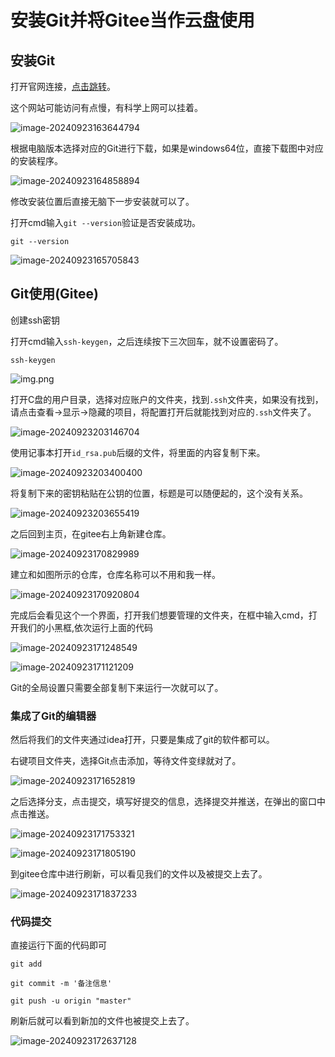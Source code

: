 # 安装Git并将Gitee当作云盘使用

## 安装Git

打开官网连接，[点击跳转](https://git-scm.com/downloads)。

这个网站可能访问有点慢，有科学上网可以挂着。

![image-20240923163644794](imgs\image-20240923163644794.png)

根据电脑版本选择对应的Git进行下载，如果是windows64位，直接下载图中对应的安装程序。

![image-20240923164858894](imgs\image-20240923164858894.png)

修改安装位置后直接无脑下一步安装就可以了。

打开cmd输入`git --version`验证是否安装成功。

```shell
git --version
```

![image-20240923165705843](imgs\image-20240923165705843.png)

## Git使用(Gitee)

创建ssh密钥

打开cmd输入`ssh-keygen`，之后连续按下三次回车，就不设置密码了。

```shell
ssh-keygen
```

![img.png](imgs/img.png)

打开C盘的用户目录，选择对应账户的文件夹，找到`.ssh`文件夹，如果没有找到，请点击查看->显示->隐藏的项目，将配置打开后就能找到对应的`.ssh`文件夹了。

![image-20240923203146704](imgs\image-20240923203146704.png)

使用记事本打开`id_rsa.pub`后缀的文件，将里面的内容复制下来。

![image-20240923203400400](imgs\image-20240923203400400.png)

将复制下来的密钥粘贴在公钥的位置，标题是可以随便起的，这个没有关系。

![image-20240923203655419](imgs\image-20240923203655419.png)

之后回到主页，在gitee右上角新建仓库。

![image-20240923170829989](imgs\image-20240923170829989.png)

建立和如图所示的仓库，仓库名称可以不用和我一样。

![image-20240923170920804](imgs\image-20240923170920804.png)

完成后会看见这个一个界面，打开我们想要管理的文件夹，在框中输入cmd，打开我们的小黑框,依次运行上面的代码

![image-20240923171248549](imgs\image-20240923171248549.png)



![image-20240923171121209](imgs\image-20240923171121209.png)

Git的全局设置只需要全部复制下来运行一次就可以了。

### 集成了Git的编辑器

然后将我们的文件夹通过idea打开，只要是集成了git的软件都可以。

右键项目文件夹，选择Git点击添加，等待文件变绿就对了。

![image-20240923171652819](imgs\image-20240923171652819.png)

之后选择分支，点击提交，填写好提交的信息，选择提交并推送，在弹出的窗口中点击推送。

![image-20240923171753321](imgs\image-20240923171753321.png)

![image-20240923171805190](imgs\image-20240923171805190.png)

到gitee仓库中进行刷新，可以看见我们的文件以及被提交上去了。

![image-20240923171837233](imgs\image-20240923171837233.png)

### 代码提交

直接运行下面的代码即可

```shell
git add
```

```shell
git commit -m '备注信息'
```

```shell
git push -u origin "master"
```

刷新后就可以看到新加的文件也被提交上去了。

![image-20240923172637128](imgs\image-20240923172637128.png)
